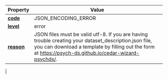 | Property | Value |
|----------|--------|
| [**code**](/en/latest/reference/schema/meta/defs/code) | JSON_ENCODING_ERROR |
| [**level**](/en/latest/reference/schema/meta/defs/level) | error |
| [**reason**](/en/latest/reference/schema/meta/defs/reason) | JSON files must be valid utf-8. If you are having trouble creating your dataset_description.json file, you can download a template by filling out the form at https://psych-ds.github.io/cedar-wizard-psychds/.
 |